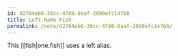 ```yaml
---
id: d2764eb6-30cc-4780-9aaf-2099efc14760
title: Left Name Fish
permalink: /note/d2764eb6-30cc-4780-9aaf-2099efc14760/
---
```

This [[fish|one.fish]] uses a left alias.
